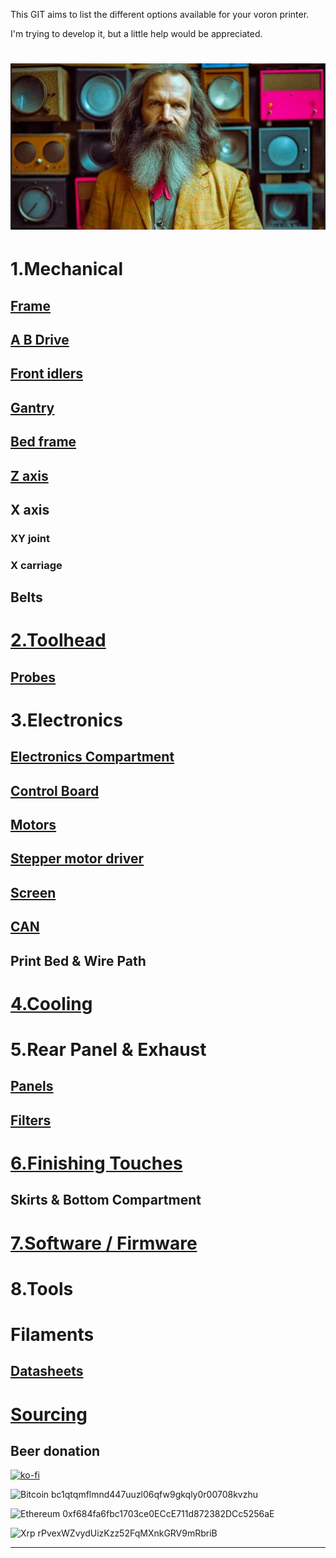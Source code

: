 This GIT aims to list the different options available for your voron printer.

I'm trying to develop it, but a little help would be appreciated.

![Mendeleyeev](/IMG/mendeleyeev2.JPG "mendeleevpedia")
======

# 1.Mechanical
## [Frame](frame.md)
## [A B Drive](ABdrive.md)
## [Front idlers](https://github.com/LegionPleingaz/Voronpedia/blob/main/front_idlers.md)
## [Gantry](gantry.md)
## [Bed frame](bed.md)
## [Z axis](https://github.com/LegionPleingaz/Voronpedia/blob/main/z%20axis.md)
## X axis
### XY joint
### X carriage
## Belts

# [2.Toolhead](toolhead.md)
## [Probes](probes.md)

# 3.Electronics
## [Electronics Compartment](elec_compartment.md)
## [Control Board](controlboard.md)
## [Motors](motors.md)
## [Stepper motor driver](SMD.md)
## [Screen](screen.md)
## [CAN](CAN.md)
## Print Bed & Wire Path

# [4.Cooling](cooling.md)

# 5.Rear Panel & Exhaust
## [Panels](panels.md)
## [Filters](filters.md)

# [6.Finishing Touches](finish.md)
## Skirts & Bottom Compartment

# [7.Software / Firmware](software.md)

# 8.Tools

# Filaments
## [Datasheets](https://github.com/LegionPleingaz/Voronpedia/tree/main/Filament)

# [Sourcing](sourcing.md)

## Beer donation
[![ko-fi](https://ko-fi.com/img/githubbutton_sm.svg)](https://ko-fi.com/W7W6USGTM)

![Bitcoin](https://img.shields.io/badge/Bitcoin-000?style=for-the-badge&logo=bitcoin&logoColor=white) bc1qtqmflmnd447uuzl06qfw9gkqly0r00708kvzhu

![Ethereum](https://img.shields.io/badge/Ethereum-3C3C3D?style=for-the-badge&logo=Ethereum&logoColor=white) 0xf684fa6fbc1703ce0ECcE711d872382DCc5256aE

![Xrp](https://img.shields.io/badge/Xrp-black?style=for-the-badge&logo=xrp&logoColor=white) rPvexWZvydUizKzz52FqMXnkGRV9mRbriB

---
